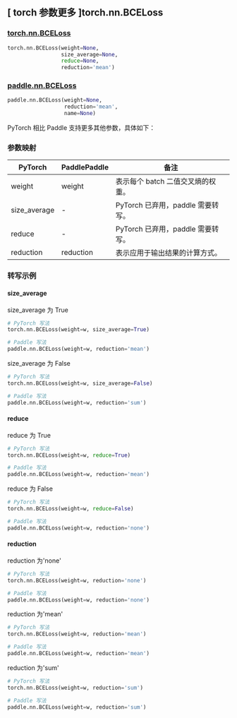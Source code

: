 ## [ torch 参数更多 ]torch.nn.BCELoss
### [torch.nn.BCELoss](https://pytorch.org/docs/stable/generated/torch.nn.BCELoss.html?highlight=bceloss#torch.nn.BCELoss)

```python
torch.nn.BCELoss(weight=None,
                 size_average=None,
                 reduce=None,
                 reduction='mean')
```

### [paddle.nn.BCELoss](https://www.paddlepaddle.org.cn/documentation/docs/zh/develop/api/paddle/nn/BCELoss_cn.html#bceloss)

```python
paddle.nn.BCELoss(weight=None,
                  reduction='mean',
                  name=None)
```

PyTorch 相比 Paddle 支持更多其他参数，具体如下：
### 参数映射
| PyTorch       | PaddlePaddle | 备注                                                   |
| ------------- | ------------ | ------------------------------------------------------ |
| weight           | weight      | 表示每个 batch 二值交叉熵的权重。                                     |
| size_average  | -            | PyTorch 已弃用，paddle 需要转写。 |
| reduce        | -            | PyTorch 已弃用，paddle 需要转写。 |
| reduction  | reduction            | 表示应用于输出结果的计算方式。  |

### 转写示例
#### size_average
size_average 为 True
```python
# PyTorch 写法
torch.nn.BCELoss(weight=w, size_average=True)

# Paddle 写法
paddle.nn.BCELoss(weight=w, reduction='mean')

```

size_average 为 False
```python
# PyTorch 写法
torch.nn.BCELoss(weight=w, size_average=False)

# Paddle 写法
paddle.nn.BCELoss(weight=w, reduction='sum')
```

#### reduce
reduce 为 True
```python
# PyTorch 写法
torch.nn.BCELoss(weight=w, reduce=True)

# Paddle 写法
paddle.nn.BCELoss(weight=w, reduction='mean')
```

reduce 为 False
```python
# PyTorch 写法
torch.nn.BCELoss(weight=w, reduce=False)

# Paddle 写法
paddle.nn.BCELoss(weight=w, reduction='none')
```

#### reduction
reduction 为'none'
```python
# PyTorch 写法
torch.nn.BCELoss(weight=w, reduction='none')

# Paddle 写法
paddle.nn.BCELoss(weight=w, reduction='none')
```

reduction 为'mean'
```python
# PyTorch 写法
torch.nn.BCELoss(weight=w, reduction='mean')

# Paddle 写法
paddle.nn.BCELoss(weight=w, reduction='mean')
```

reduction 为'sum'
```python
# PyTorch 写法
torch.nn.BCELoss(weight=w, reduction='sum')

# Paddle 写法
paddle.nn.BCELoss(weight=w, reduction='sum')
```
